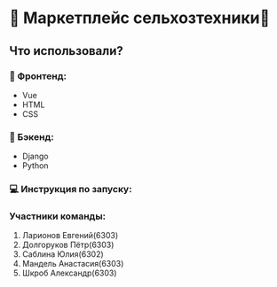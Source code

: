# 🚜 Маркетплейс сельхозтехники🚜

## Что использовали?
### 📱 Фронтенд:
- Vue
- HTML
- CSS
### 📲 Бэкенд:
- Django
- Python
### 💻 Инструкция по запуску:

### Участники команды:
1. Ларионов Евгений(6303)
2. Долгоруков Пётр(6303)
3. Саблина Юлия(6302)
4. Мандель Анастасия(6303)
5. Шкроб Александр(6303)
